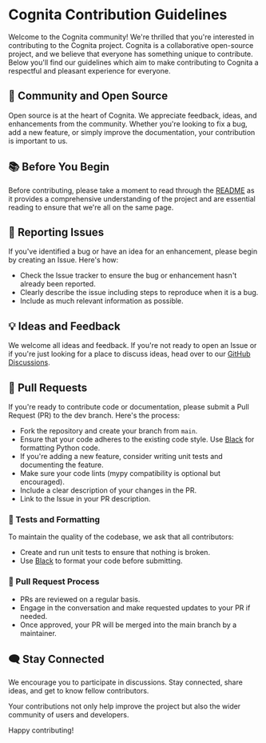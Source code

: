 # Cognita Contribution Guidelines

Welcome to the Cognita community! We're thrilled that you're interested in contributing to the Cognita project. Cognita is a collaborative open-source project, and we believe that everyone has something unique to contribute. Below you'll find our guidelines which aim to make contributing to Cognita a respectful and pleasant experience for everyone.

## 🌟 Community and Open Source

Open source is at the heart of Cognita. We appreciate feedback, ideas, and enhancements from the community. Whether you're looking to fix a bug, add a new feature, or simply improve the documentation, your contribution is important to us.

## 📚 Before You Begin

Before contributing, please take a moment to read through the [README](./README.md) as it provides a comprehensive understanding of the project and are essential reading to ensure that we're all on the same page.

## 🐛 Reporting Issues

If you've identified a bug or have an idea for an enhancement, please begin by creating an Issue. Here's how:

-   Check the Issue tracker to ensure the bug or enhancement hasn't already been reported.
-   Clearly describe the issue including steps to reproduce when it is a bug.
-   Include as much relevant information as possible.

## 💡 Ideas and Feedback

We welcome all ideas and feedback. If you're not ready to open an Issue or if you're just looking for a place to discuss ideas, head over to our [GitHub Discussions](https://github.com/truefoundry/docs-qa-playground/discussions).


## 📝 Pull Requests

If you're ready to contribute code or documentation, please submit a Pull Request (PR) to the dev branch. Here's the process:

-   Fork the repository and create your branch from `main`.
-   Ensure that your code adheres to the existing code style. Use [Black](https://github.com/psf/black) for formatting Python code.
-   If you're adding a new feature, consider writing unit tests and documenting the feature.
-   Make sure your code lints (mypy compatibility is optional but encouraged).
-   Include a clear description of your changes in the PR.
-   Link to the Issue in your PR description.

### 🧪 Tests and Formatting

To maintain the quality of the codebase, we ask that all contributors:

-   Create and run unit tests to ensure that nothing is broken.
-   Use [Black](https://github.com/psf/black) to format your code before submitting.

### 🔄 Pull Request Process

-   PRs are reviewed on a regular basis.
-   Engage in the conversation and make requested updates to your PR if needed.
-   Once approved, your PR will be merged into the main branch by a maintainer.

## 🗨️ Stay Connected

We encourage you to participate in discussions. Stay connected, share ideas, and get to know fellow contributors.

Your contributions not only help improve the project but also the wider community of users and developers.

Happy contributing!
